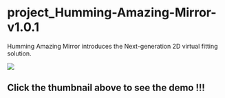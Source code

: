 # project_Humming-Amazing-Mirror-v1.0.1

Humming Amazing Mirror introduces the Next-generation 2D virtual fitting solution.


[![](http://img.youtube.com/vi/n52umGqP_Ec/0.jpg)](https://youtu.be/YAxTYhWCczo "")
## Click the thumbnail above to see the demo !!!
